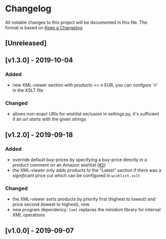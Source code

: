 # Changelog

All notable changes to this project will be documented in this file.
The format is based on [Keep a Changelog](https://keepachangelog.com/en/1.0.0/).


## [Unreleased]


## [v1.3.0] - 2019-10-04
### Added

- new XML-viewer section with products <= n EUR, you can confgure 'n' in the XSLT file

### Changed

- allows non-exact URls for wishlist exclusion in settings.py, it's sufficient if an url _starts with_ the given strings


## [v1.2.0] - 2019-09-18
### Added

- override default buy-prices by specifying a buy-price directly in a 
  product comment on an Amazon wishlist
  ([#2](https://github.com/andre-st/amazon-wishlist/issues/2))
- the XML-viewer only adds products to the "Latest" section if there was a 
  _significant_ price cut which can be configured in `wishlist.xslt`

### Changed

- the XML-viewer sorts products by priority first (highest to lowest) _and_ price second (lowest to highest), now
- new program dependency: `lxml` replaces the minidom library for internal XML operations


## [v1.0.0] - 2019-09-07



